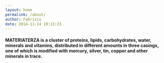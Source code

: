 ```yaml
---
layout: home
permalink: /about/
author: Fabrizio
date: 2014-11-14 19:13:23
---
```

#### MATERIATERZA is a cluster of proteins, lipids, carbohydrates, water, minerals and vitamins, distributed in different amounts in three casings, one of which is modified with mercury, silver, tin, copper and other minerals in trace.

